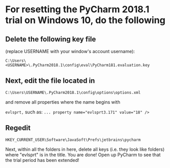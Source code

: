 # For resetting the PyCharm 2018.1 trial on Windows 10, do the following

## Delete the following key file
(replace USERNAME with your window's account username):

` C:\Users\<USERNAME>\.PyCharm2018.1\config\eval\PyCharm181.evaluation.key
`
## Next, edit the file located in
`C:\Users\USERNAME\.PyCharm2018.1\config\options\options.xml` 

and remove all properties where the name begins with 

`evlsprt,` such as: `... property name="evlsprt3.171" value="18" />`

## Regedit

`HKEY_CURRENT_USER\Software\JavaSoft\Prefs\jetbrains\pycharm`

Next, within all the folders in here, delete all keys (i.e. they look like folders) where "evlsprt" is in the title.
You are done! Open up PyCharm to see that the trial period has been extended!
